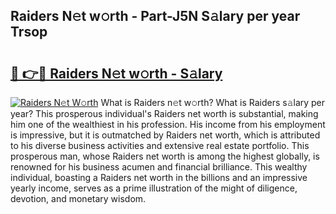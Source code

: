 ## Raiders N𝚎t w𝚘rth - Part-J5N S𝚊lary per year Trsop

# <h2><a href="http://gc5774n.nevu.top/?p=Raiders">🔗 👉🔴 Raiders N𝚎t w𝚘rth - S𝚊lary</a></h2>

[![Raiders N𝚎t W𝚘rth](https://i.imgur.com/Oavwk0R.jpeg)](http://gc5774n.nevu.top/?p=Raiders)
What is Raiders n𝚎t w𝚘rth? What is Raiders s𝚊lary per year?
This prosperous individual's Raiders net worth is substantial, making him one of the wealthiest in his profession. His income from his employment is impressive, but it is outmatched by Raiders net worth, which is attributed to his diverse business activities and extensive real estate portfolio. This prosperous man, whose Raiders net worth is among the highest globally, is renowned for his business acumen and financial brilliance. This wealthy individual, boasting a Raiders net worth in the billions and an impressive yearly income, serves as a prime illustration of the might of diligence, devotion, and monetary wisdom.
